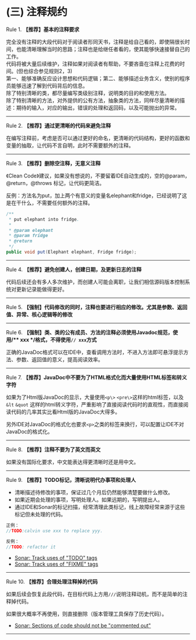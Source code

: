 # (三) 注释规约

Rule 1. **【推荐】基本的注释要求**

完全没有注释的大段代码对于阅读者形同天书，注释是给自己看的，即使隔很长时间，也能清晰理解当时的思路；注释也是给继任者看的，使其能够快速接替自己的工作。  
代码将被大量后续维护，注释如果对阅读者有帮助，不要吝啬在注释上花费的时间。(但也综合参见规则2，3)  
第一、能够准确反应设计思想和代码逻辑；第二、能够描述业务含义，使别的程序员能够迅速了解到代码背后的信息。  
除了特别清晰的类，都尽量编写类级别注释，说明类的目的和使用方法。  
除了特别清晰的方法，对外提供的公有方法，抽象类的方法，同样尽量清晰的描述：期待的输入，对应的输出，错误的处理和返回码，以及可能抛出的异常。

----

Rule 2. **【推荐】通过更清晰的代码来避免注释**

在编写注释前，考虑是否可以通过更好的命名，更清晰的代码结构，更好的函数和变量的抽取，让代码不言自明，此时不需要额外的注释。

----

Rule 3. **【推荐】删除空注释，无意义注释**

《Clean Code》建议，如果没有想说的，不要留着IDE自动生成的，空的@param，@return，@throws 标记，让代码更简洁。

反例：方法名为put，加上两个有意义的变量名elephant和fridge，已经说明了这是在干什么，不需要任何额外的注释。

```java
/**
 * put elephant into fridge.
 *
 * @param elephant
 * @param fridge
 * @return
 */
public void put(Elephant elephant, Fridge fridge);

```

----

Rule 4. **【推荐】避免创建人，创建日期，及更新日志的注释**

代码后续还会有多人多次维护，而创建人可能会离职，让我们相信源码版本控制系统对更新记录能做得更好。

----

Rule 5. **【强制】代码修改的同时，注释也要进行相应的修改。尤其是参数、返回值、异常、核心逻辑等的修改**

----

Rule 6. **【强制】类、类的公有成员、方法的注释必须使用Javadoc规范，使用/\*\* xxx \*/格式，不得使用`// xxx`方式**

正确的JavaDoc格式可以在IDE中，查看调用方法时，不进入方法即可悬浮提示方法、参数、返回值的意义，提高阅读效率。

----

Rule 7. **【推荐】JavaDoc中不要为了HTML格式化而大量使用HTML标签和转义字符**

如果为了Html版JavaDoc的显示，大量使用`<p\>` `<pre\>`这样的html标签，以及`&lt` `&quot` 这样的html转义字符，严重影响了直接阅读代码时的直观性，而直接阅读代码的几率其实比看Html版的JavaDoc大得多。

另外IDE对JavaDoc的格式化也要求`<p>`之类的标签来换行，可以配置让IDE不对JavaDoc的格式化。

----

Rule 8. **【推荐】注释不要为了英文而英文**

如果没有国际化要求，中文能表达得更清晰时还是用中文。

----

Rule 9. **【推荐】TODO标记，清晰说明代办事项和处理人**

- 清晰描述待修改的事项，保证过几个月后仍然能够清楚要做什么修改。
- 如果近期会处理的事项，写明处理人。如果远期的，写明提出人。
- 通过IDE和Sonar的标记扫描，经常清理此类标记，线上故障经常来源于这些标记但未处理的代码。

```java
正例：
//TODO:calvin use xxx to replace yyy.

反例：
//TODO: refactor it
```

* [Sonar: Track uses of "TODO" tags](https://rules.sonarsource.com/java/RSPEC-1135)
* [Sonar: Track uses of "FIXME" tags](https://rules.sonarsource.com/java/RSPEC-1134)

----

Rule 10. **【推荐】合理处理注释掉的代码**

如果后续会恢复此段代码，在目标代码上方用`///`说明注释动机，而不是简单的注释掉代码。

如果很大概率不再使用，则直接删除（版本管理工具保存了历史代码）。

* [Sonar: Sections of code should not be "commented out"](https://rules.sonarsource.com/java/RSPEC-125)

----